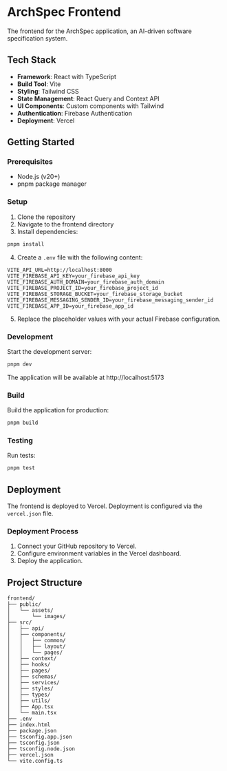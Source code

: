 # ArchSpec Frontend

The frontend for the ArchSpec application, an AI-driven software specification system.

## Tech Stack

- **Framework**: React with TypeScript
- **Build Tool**: Vite
- **Styling**: Tailwind CSS
- **State Management**: React Query and Context API
- **UI Components**: Custom components with Tailwind
- **Authentication**: Firebase Authentication
- **Deployment**: Vercel

## Getting Started

### Prerequisites

- Node.js (v20+)
- pnpm package manager

### Setup

1. Clone the repository
2. Navigate to the frontend directory
3. Install dependencies:

```bash
pnpm install
```

4. Create a `.env` file with the following content:

```
VITE_API_URL=http://localhost:8000
VITE_FIREBASE_API_KEY=your_firebase_api_key
VITE_FIREBASE_AUTH_DOMAIN=your_firebase_auth_domain
VITE_FIREBASE_PROJECT_ID=your_firebase_project_id
VITE_FIREBASE_STORAGE_BUCKET=your_firebase_storage_bucket
VITE_FIREBASE_MESSAGING_SENDER_ID=your_firebase_messaging_sender_id
VITE_FIREBASE_APP_ID=your_firebase_app_id
```

5. Replace the placeholder values with your actual Firebase configuration.

### Development

Start the development server:

```bash
pnpm dev
```

The application will be available at http://localhost:5173

### Build

Build the application for production:

```bash
pnpm build
```

### Testing

Run tests:

```bash
pnpm test
```

## Deployment

The frontend is deployed to Vercel. Deployment is configured via the `vercel.json` file.

### Deployment Process

1. Connect your GitHub repository to Vercel.
2. Configure environment variables in the Vercel dashboard.
3. Deploy the application.

## Project Structure

```
frontend/
├── public/
│   └── assets/
│       └── images/
├── src/
│   ├── api/
│   ├── components/
│   │   ├── common/
│   │   ├── layout/
│   │   └── pages/
│   ├── context/
│   ├── hooks/
│   ├── pages/
│   ├── schemas/
│   ├── services/
│   ├── styles/
│   ├── types/
│   ├── utils/
│   ├── App.tsx
│   └── main.tsx
├── .env
├── index.html
├── package.json
├── tsconfig.app.json
├── tsconfig.json
├── tsconfig.node.json
├── vercel.json
└── vite.config.ts
```

